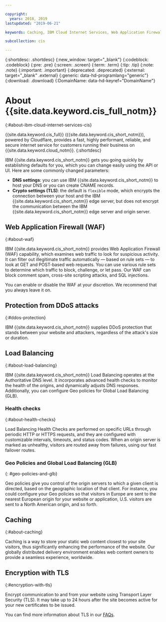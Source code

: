 ```yaml
---

copyright:
  years: 2018, 2019
lastupdated: "2019-06-21"

keywords: Caching, IBM Cloud Internet Services, Web Application Firewall

subcollection: cis

---
```



{:shortdesc: .shortdesc}
{:new_window: target="_blank"}
{:codeblock: .codeblock}
{:pre: .pre}
{:screen: .screen}
{:term: .term}
{:tip: .tip}
{:note: .note}
{:important: .important}
{:deprecated: .deprecated}
{:external: target="_blank" .external}
{:generic: data-hd-programlang="generic"}
{:download: .download}
{:DomainName: data-hd-keyref="DomainName"}


# About {{site.data.keyword.cis_full_notm}}
{:#about-ibm-cloud-internet-services-cis}

{{site.data.keyword.cis_full}} ({{site.data.keyword.cis_short_notm}}), powered by Cloudflare, provides a fast, highly performant, reliable, and secure internet service for customers running their business on {{site.data.keyword.cloud_notm}}.
{:shortdesc}

IBM {{site.data.keyword.cis_short_notm}} gets you going quickly by establishing defaults for you, which you can change easily using the API or UI. Here are some commonly changed parameters:

 * **DNS settings**: you can use IBM {{site.data.keyword.cis_short_notm}} to host your DNS or you can create CNAME records.
 * **Crypto settings (TLS)**: the default is `flexible` mode, which encrypts the connection between your host and the IBM {{site.data.keyword.cis_short_notm}} edge server, but does not encrypt the communication between the IBM {{site.data.keyword.cis_short_notm}} edge server and origin server.

## Web Application Firewall (WAF)
{:#about-waf}

IBM {{site.data.keyword.cis_short_notm}} provides Web Application Firewall (WAF) capability, which examines web traffic to look for suspicious activity. It can filter out illegitimate traffic automatically — based on rule sets — to look at GET and POST-based web requests. You can use various rule sets to determine which traffic to block, challenge, or let pass. Our WAF can block comment spam, cross-site scripting attacks, and SQL injections.

You can enable or disable the WAF at your discretion. We recommend that you always leave it on.

## Protection from DDoS attacks
{:#ddos-protection}

IBM {{site.data.keyword.cis_short_notm}} supplies DDoS protection that stands between your website and attackers, regardless of the attack's size or duration.

## Load Balancing
{:#about-load-balancing}

IBM {{site.data.keyword.cis_short_notm}} Load Balancing operates at the Authoritative DNS level. It incorporates advanced health checks to monitor the health of the origins, and dynamically adjusts DNS responses. Additionally, you can configure Geo policies for Global Load Balancing (GLB).

### Health checks
{:#about-health-checks}

Load Balancing Health Checks are performed on specific URLs through periodic HTTP or HTTPS requests, and they are configured with customizable intervals, timeouts, and status codes. When an origin server is marked as unhealthy, visitors are routed away from failures, using our fast failover routes.

### Geo Policies and Global Load Balancing (GLB)
{: #geo-policies-and-glb}

Geo policies give you control of the origin servers to which a given client is directed, based on the geographic location of that client. For instance, you could configure your Geo policies so that visitors in Europe are sent to the nearest European origin for your website or application, U.S. visitors are sent to a North American origin, and so forth.

## Caching
{:#about-caching}

Caching is a way to store your static web content closest to your site visitors, thus significantly enhancing the performance of the website. Our globally distributed delivery environment enables web content owners to provide a seamless experience, worldwide.  

## Encryption with TLS
{:#encryption-with-tls}

Encrypt communication to and from your website using Transport Layer Security (TLS). It may take up to 24 hours after the site becomes active for your new certificates to be issued.

You can find more information about TLS in our [FAQs](/docs/cis?topic=cis-faq).
